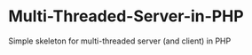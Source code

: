 Multi-Threaded-Server-in-PHP
============================

Simple skeleton for multi-threaded server (and client) in PHP
